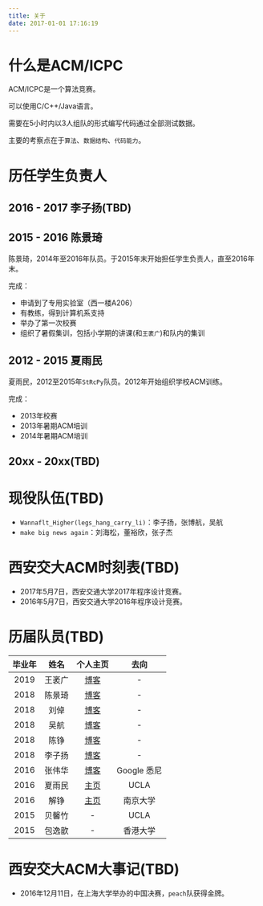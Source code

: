 ```yaml
---
title: 关于
date: 2017-01-01 17:16:19
---
```


# 什么是ACM/ICPC

ACM/ICPC是一个算法竞赛。

可以使用C/C++/Java语言。

需要在5小时内以3人组队的形式编写代码通过全部测试数据。

主要的考察点在于`算法`、`数据结构`、`代码能力`。

# 历任学生负责人

## 2016 - 2017 李子扬(TBD)

## 2015 - 2016 陈景琦

陈景琦，2014年至2016年队员。于2015年末开始担任学生负责人，直至2016年末。

完成：
- 申请到了专用实验室（西一楼A206）
- 有教练，得到计算机系支持
- 举办了第一次校赛
- 组织了暑假集训，包括小学期的讲课(和`王袤广`)和队内的集训

## 2012 - 2015 夏雨民

夏雨民，2012至2015年`StRcPy`队员。2012年开始组织学校ACM训练。

完成：
- 2013年校赛
- 2013年暑期ACM培训
- 2014年暑期ACM培训

## 20xx - 20xx(TBD)

# 现役队伍(TBD)

- `Wannaflt_Higher(legs_hang_carry_li)`：李子扬，张博航，吴航
- `make big news again`：刘海松，董裕欣，张子杰

# 西安交大ACM时刻表(TBD)

- 2017年5月7日，西安交通大学2017年程序设计竞赛。
- 2016年5月7日，西安交通大学2016年程序设计竞赛。

# 历届队员(TBD)

| 毕业年       | 姓名           |个人主页                                   | 去向               |
|:------------:|:--------------:|:---------------------------------------:|:-----------------:|
| 2019         | 王袤广         | [博客](http://xjtumg.me)                 | -                 |
| 2018         | 陈景琦         | [博客](http://192217.space)              | -                 |
|2018|刘倬|[博客](http://www.caesium.space)|-|
|2018|吴航|[博客](http://www.nike0good.com)|-|
|2018|陈铮|[博客](http://www.zccz14.com)|-|
|2018|李子扬|[博客](http://liziyang96.com)|-|
| 2016         | 张伟华         | [博客](http://www.plypy.com)             |  Google 悉尼       |
| 2016         | 夏雨民         | [主页](https://irl.cs.ucla.edu/~yumin/)  |  UCLA       |
| 2016         | 解铮           | [主页](http://lamda.nju.edu.cn/xiez)     |  南京大学          |
|2015|贝馨竹|-|UCLA|
|2015|包逸歆|-|香港大学|

# 西安交大ACM大事记(TBD)

- 2016年12月11日，在上海大学举办的中国决赛，`peach`队获得金牌。
